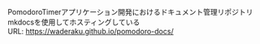 PomodoroTimerアプリケーション開発におけるドキュメント管理リポジトリ  
mkdocsを使用してホスティングしている  
URL: https://waderaku.github.io/pomodoro-docs/